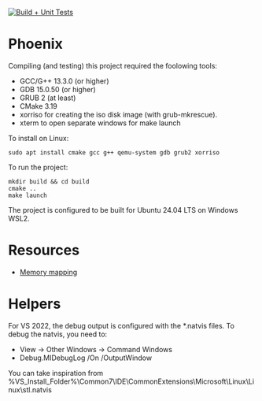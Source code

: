 [![Build + Unit Tests](https://github.com/boulangg/phoenix/actions/workflows/cmake.yml/badge.svg)](https://github.com/boulangg/phoenix/actions/workflows/cmake.yml)

# Phoenix

Compiling (and testing) this project required the foolowing tools:
* GCC/G++ 13.3.0 (or higher)
* GDB 15.0.50 (or higher)
* GRUB 2 (at least)
* CMake 3.19
* xorriso for creating the iso disk image (with grub-mkrescue).
* xterm to open separate windows for make launch

To install on Linux:

	sudo apt install cmake gcc g++ qemu-system gdb grub2 xorriso

To run the project:

	mkdir build && cd build
	cmake ..
	make launch

The project is configured to be built for Ubuntu 24.04 LTS on Windows WSL2.

# Resources

* [Memory mapping](doc/memory_map.md)

# Helpers

For VS 2022, the debug output is configured with the *.natvis files. To debug the natvis, you need to:
- View -> Other Windows -> Command Windows
- Debug.MIDebugLog /On /OutputWindow

You can take inspiration from %VS_Install_Folder%\Common7\IDE\CommonExtensions\Microsoft\Linux\Linux\stl.natvis
